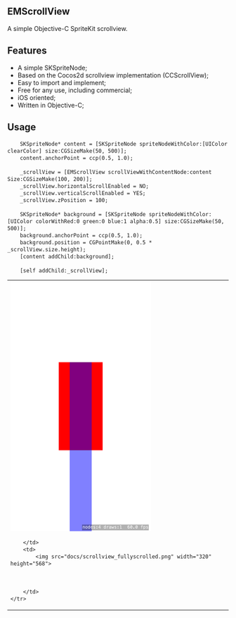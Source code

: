 EMScrollView
-----------------------
A simple Objective-C SpriteKit scrollview.

Features
-----------------------
- A simple SKSpriteNode;
- Based on the Cocos2d scrollview implementation (CCScrollView);
- Easy to import and implement;
- Free for any use, including commercial;
- iOS oriented;
- Written in Objective-C;

Usage
-----------------------
        SKSpriteNode* content = [SKSpriteNode spriteNodeWithColor:[UIColor clearColor] size:CGSizeMake(50, 500)];
        content.anchorPoint = ccp(0.5, 1.0);
        
        _scrollView = [EMScrollView scrollViewWithContentNode:content Size:CGSizeMake(100, 200)];
        _scrollView.horizontalScrollEnabled = NO;
        _scrollView.verticalScrollEnabled = YES;
        _scrollView.zPosition = 100;
        
        SKSpriteNode* background = [SKSpriteNode spriteNodeWithColor:[UIColor colorWithRed:0 green:0 blue:1 alpha:0.5] size:CGSizeMake(50, 500)];
        background.anchorPoint = ccp(0.5, 1.0);
        background.position = CGPointMake(0, 0.5 * _scrollView.size.height);
        [content addChild:background];
        
        [self addChild:_scrollView];
        
<table>
    <tr>
        <td>
            <img src="docs/scrollview_initial.png" width="320" height="568">


            
        </td>
        <td>
            <img src="docs/scrollview_fullyscrolled.png" width="320" height="568">


            
        </td>
    </tr>
</table>
